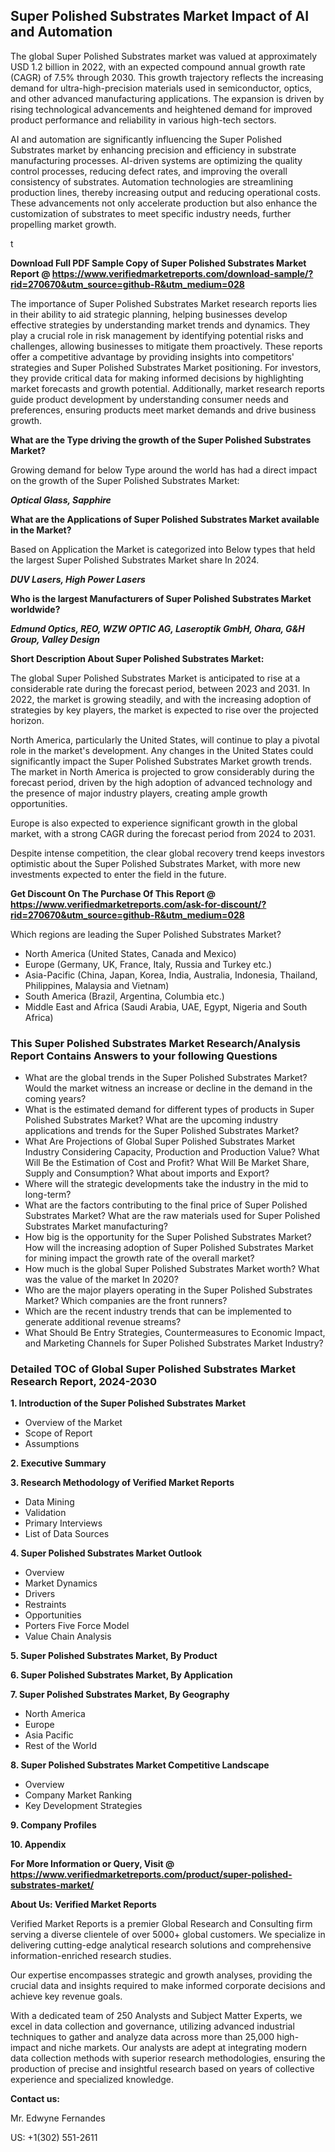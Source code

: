 <h2>Super Polished Substrates Market Impact of AI and Automation</h2><p>The global Super Polished Substrates market was valued at approximately USD 1.2 billion in 2022, with an expected compound annual growth rate (CAGR) of 7.5% through 2030. This growth trajectory reflects the increasing demand for ultra-high-precision materials used in semiconductor, optics, and other advanced manufacturing applications. The expansion is driven by rising technological advancements and heightened demand for improved product performance and reliability in various high-tech sectors.</p><p>AI and automation are significantly influencing the Super Polished Substrates market by enhancing precision and efficiency in substrate manufacturing processes. AI-driven systems are optimizing the quality control processes, reducing defect rates, and improving the overall consistency of substrates. Automation technologies are streamlining production lines, thereby increasing output and reducing operational costs. These advancements not only accelerate production but also enhance the customization of substrates to meet specific industry needs, further propelling market growth.</p>t</p><p id="" class=""><strong>Download Full PDF Sample Copy of Super Polished Substrates Market Report @ <a href="https://www.verifiedmarketreports.com/download-sample/?rid=270670&utm_source=github-R&utm_medium=028" target="_blank">https://www.verifiedmarketreports.com/download-sample/?rid=270670&utm_source=github-R&utm_medium=028</a></strong></p><p>The importance of&nbsp;Super Polished Substrates Market research reports lies in their ability to aid strategic planning, helping businesses develop effective strategies by understanding market trends and dynamics. They play a crucial role in risk management by identifying potential risks and challenges, allowing businesses to mitigate them proactively. These reports offer a competitive advantage by providing insights into competitors' strategies and Super Polished Substrates Market positioning. For investors, they provide critical data for making informed decisions by highlighting market forecasts and growth potential. Additionally, market research reports guide product development by understanding consumer needs and preferences, ensuring products meet market demands and drive business growth.</p><p><strong>What are the&nbsp;Type driving the growth of the Super Polished Substrates Market?</strong></p><p id="" class="">Growing demand for below Type around the world has had a direct impact on the growth of the Super Polished Substrates Market:</p><em><strong>Optical Glass, Sapphire</strong></em></p><strong>What are the&nbsp;Applications&nbsp;of Super Polished Substrates Market available in the Market?</strong></p><p id="" class="">Based on Application the Market is categorized into Below types that held the largest Super Polished Substrates Market share In 2024.</p><em><strong>DUV Lasers, High Power Lasers</strong></em></p><strong>Who is the largest Manufacturers of Super Polished Substrates Market worldwide?</strong></p><p><em><strong>Edmund Optics, REO, WZW OPTIC AG, Laseroptik GmbH, Ohara, G&H Group, Valley Design</strong></em></p><p id="" class=""><strong>Short Description About Super Polished Substrates Market:</strong></p><p>The global Super Polished Substrates Market is anticipated to rise at a considerable rate during the forecast period, between 2023 and 2031. In 2022, the market is growing steadily, and with the increasing adoption of strategies by key players, the market is expected to rise over the projected horizon.</p><p>North America, particularly the United States, will continue to play a pivotal role in the market's development. Any changes in the United States could significantly impact the Super Polished Substrates Market growth trends. The market in North America is projected to grow considerably during the forecast period, driven by the high adoption of advanced technology and the presence of major industry players, creating ample growth opportunities.</p><p>Europe is also expected to experience significant growth in the global market, with a strong CAGR during the forecast period from 2024 to 2031.</p><p>Despite intense competition, the clear global recovery trend keeps investors optimistic about the Super Polished Substrates Market, with more new investments expected to enter the field in the future.</p><p id="" class=""><strong>Get Discount On The Purchase Of This Report @ <a href="https://www.verifiedmarketreports.com/ask-for-discount/?rid=270670&utm_source=github-R&utm_medium=028" target="_blank">https://www.verifiedmarketreports.com/ask-for-discount/?rid=270670&utm_source=github-R&utm_medium=028</a></strong></p>Which regions are leading the Super Polished Substrates Market?</p><ul><li>North America (United States, Canada and Mexico)</li><li>Europe (Germany, UK, France, Italy, Russia and Turkey etc.)</li><li>Asia-Pacific (China, Japan, Korea, India, Australia, Indonesia, Thailand, Philippines, Malaysia and Vietnam)</li><li>South America (Brazil, Argentina, Columbia etc.)</li><li>Middle East and Africa (Saudi Arabia, UAE, Egypt, Nigeria and South Africa)</li></ul><h3 id="" class="">This Super Polished Substrates Market Research/Analysis Report Contains Answers to your following Questions</h3><ul><li>What are the global trends in the Super Polished Substrates Market? Would the market witness an increase or decline in the demand in the coming years?</li><li>What is the estimated demand for different types of products in Super Polished Substrates Market? What are the upcoming industry applications and trends for the Super Polished Substrates Market?</li><li>What Are Projections of Global Super Polished Substrates Market Industry Considering Capacity, Production and Production Value? What Will Be the Estimation of Cost and Profit? What Will Be Market Share, Supply and Consumption? What about imports and Export?</li><li>Where will the strategic developments take the industry in the mid to long-term?</li><li>What are the factors contributing to the final price of Super Polished Substrates Market? What are the raw materials used for Super Polished Substrates Market manufacturing?</li><li>How big is the opportunity for the Super Polished Substrates Market? How will the increasing adoption of Super Polished Substrates Market for mining impact the growth rate of the overall market?</li><li>How much is the global Super Polished Substrates Market worth? What was the value of the market In 2020?</li><li>Who are the major players operating in the Super Polished Substrates Market? Which companies are the front runners?</li><li>Which are the recent industry trends that can be implemented to generate additional revenue streams?</li><li>What Should Be Entry Strategies, Countermeasures to Economic Impact, and Marketing Channels for Super Polished Substrates Market Industry?</li></ul><h3 id="" class="">Detailed TOC of Global Super Polished Substrates Market Research Report, 2024-2030</h3><p id="" class=""><strong>1. Introduction of the Super Polished Substrates Market</strong></p><ul><li>Overview of the Market</li><li>Scope of Report</li><li>Assumptions</li></ul><p id="" class=""><strong>2. Executive Summary</strong></p><p id="" class=""><strong>3. Research Methodology of Verified Market Reports</strong></p><ul><li>Data Mining</li><li>Validation</li><li>Primary Interviews</li><li>List of Data Sources</li></ul><p id="" class=""><strong>4. Super Polished Substrates Market Outlook</strong></p><ul><li>Overview</li><li>Market Dynamics</li><li>Drivers</li><li>Restraints</li><li>Opportunities</li><li>Porters Five Force Model</li><li>Value Chain Analysis</li></ul><p id="" class=""><strong>5. Super Polished Substrates Market, By Product</strong></p><p id="" class=""><strong>6. Super Polished Substrates Market, By Application</strong></p><p id="" class=""><strong>7. Super Polished Substrates Market, By Geography</strong></p><ul><li>North America</li><li>Europe</li><li>Asia Pacific</li><li>Rest of the World</li></ul><p id="" class=""><strong>8. Super Polished Substrates Market Competitive Landscape</strong></p><ul><li>Overview</li><li>Company Market Ranking</li><li>Key Development Strategies</li></ul><p id="" class=""><strong>9. Company Profiles</strong></p><p id="" class=""><strong>10. Appendix</strong></p><p id="" class=""><strong>For More Information or Query, Visit @ <a href="https://www.verifiedmarketreports.com/product/super-polished-substrates-market/" target="_blank">https://www.verifiedmarketreports.com/product/super-polished-substrates-market/</a></strong></p><p id="" class=""><strong>About Us: Verified Market Reports</strong></p><p id="" class="">Verified Market Reports is a premier Global Research and Consulting firm serving a diverse clientele of over 5000+ global customers. We specialize in delivering cutting-edge analytical research solutions and comprehensive information-enriched research studies.</p><p id="" class="">Our expertise encompasses strategic and growth analyses, providing the crucial data and insights required to make informed corporate decisions and achieve key revenue goals.</p><p id="" class="">With a dedicated team of 250 Analysts and Subject Matter Experts, we excel in data collection and governance, utilizing advanced industrial techniques to gather and analyze data across more than 25,000 high-impact and niche markets. Our analysts are adept at integrating modern data collection methods with superior research methodologies, ensuring the production of precise and insightful research based on years of collective experience and specialized knowledge.</p><p id="" class=""><strong>Contact us:</strong></p><p id="" class="">Mr. Edwyne Fernandes</p><p id="" class="">US: +1(302) 551-2611</p>